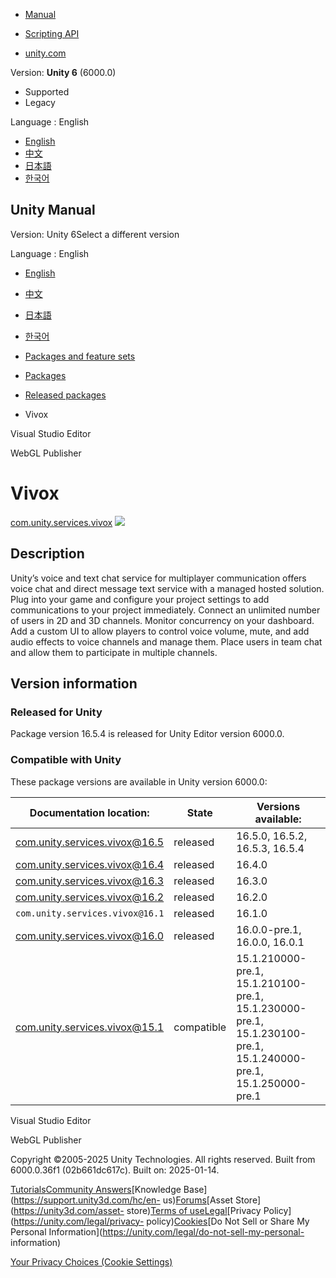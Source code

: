 [](https://docs.unity3d.com)

  * [Manual](../Manual/index.html)
  * [Scripting API](../ScriptReference/index.html)

  * [unity.com](https://unity.com/)

Version: **Unity 6** (6000.0)

  * Supported
  * Legacy

Language : English

  * [English](/Manual/com.unity.services.vivox.html)
  * [中文](/cn/current/Manual/com.unity.services.vivox.html)
  * [日本語](/ja/current/Manual/com.unity.services.vivox.html)
  * [한국어](/kr/current/Manual/com.unity.services.vivox.html)

[](https://docs.unity3d.com)

## Unity Manual

Version: Unity 6Select a different version

Language : English

  * [English](/Manual/com.unity.services.vivox.html)
  * [中文](/cn/current/Manual/com.unity.services.vivox.html)
  * [日本語](/ja/current/Manual/com.unity.services.vivox.html)
  * [한국어](/kr/current/Manual/com.unity.services.vivox.html)

  * [Packages and feature sets](PackagesList.html)
  * [Packages](Packages-all.html)
  * [Released packages](pack-safe.html)
  * Vivox 

[](com.unity.ide.visualstudio.html)

Visual Studio Editor

[](com.unity.connect.share.html)

WebGL Publisher

# Vivox

[com.unity.services.vivox](https://docs.unity3d.com/Packages/com.unity.services.vivox@16.5/manual/index.html)
![](../uploads/Main/iconRel.png)

## Description

Unity’s voice and text chat service for multiplayer communication offers voice
chat and direct message text service with a managed hosted solution. Plug into
your game and configure your project settings to add communications to your
project immediately. Connect an unlimited number of users in 2D and 3D
channels. Monitor concurrency on your dashboard. Add a custom UI to allow
players to control voice volume, mute, and add audio effects to voice channels
and manage them. Place users in team chat and allow them to participate in
multiple channels.

## Version information

### Released for Unity

Package version 16.5.4 is released for Unity Editor version 6000.0.

### Compatible with Unity

These package versions are available in Unity version 6000.0:

**Documentation location:** | **State** | **Versions available:**  
---|---|---  
[com.unity.services.vivox@16.5](https://docs.unity3d.com/Packages/com.unity.services.vivox@16.5/manual/index.html) | released | 16.5.0, 16.5.2, 16.5.3, 16.5.4  
[com.unity.services.vivox@16.4](https://docs.unity3d.com/Packages/com.unity.services.vivox@16.4/manual/index.html) | released | 16.4.0  
[com.unity.services.vivox@16.3](https://docs.unity3d.com/Packages/com.unity.services.vivox@16.3/manual/index.html) | released | 16.3.0  
[com.unity.services.vivox@16.2](https://docs.unity3d.com/Packages/com.unity.services.vivox@16.2/manual/index.html) | released | 16.2.0  
`com.unity.services.vivox@16.1` | released | 16.1.0  
[com.unity.services.vivox@16.0](https://docs.unity3d.com/Packages/com.unity.services.vivox@16.0/manual/index.html) | released | 16.0.0-pre.1, 16.0.0, 16.0.1  
[com.unity.services.vivox@15.1](https://docs.unity3d.com/Packages/com.unity.services.vivox@15.1/manual/index.html) | compatible | 15.1.210000-pre.1, 15.1.210100-pre.1, 15.1.230000-pre.1, 15.1.230100-pre.1, 15.1.240000-pre.1, 15.1.250000-pre.1  
  
[](com.unity.ide.visualstudio.html)

Visual Studio Editor

[](com.unity.connect.share.html)

WebGL Publisher

Copyright ©2005-2025 Unity Technologies. All rights reserved. Built from
6000.0.36f1 (02b661dc617c). Built on: 2025-01-14.

[Tutorials](https://learn.unity.com/)[Community
Answers](https://answers.unity3d.com)[Knowledge
Base](https://support.unity3d.com/hc/en-
us)[Forums](https://forum.unity3d.com)[Asset Store](https://unity3d.com/asset-
store)[Terms of
use](https://docs.unity3d.com/Manual/TermsOfUse.html)[Legal](https://unity.com/legal)[Privacy
Policy](https://unity.com/legal/privacy-
policy)[Cookies](https://unity.com/legal/cookie-policy)[Do Not Sell or Share
My Personal Information](https://unity.com/legal/do-not-sell-my-personal-
information)

[Your Privacy Choices (Cookie Settings)](javascript:void\(0\);)

